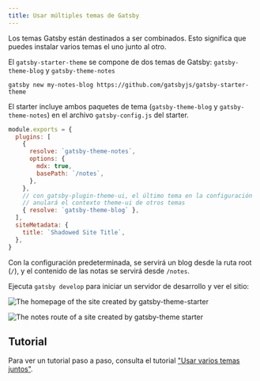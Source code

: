 ```yaml
---
title: Usar múltiples temas de Gatsby
---
```


Los temas Gatsby están destinados a ser combinados. Esto significa que puedes instalar varios temas el uno junto al otro.

El `gatsby-starter-theme` se compone de dos temas de Gatsby: `gatsby-theme-blog` y `gatsby-theme-notes`

```shell
gatsby new my-notes-blog https://github.com/gatsbyjs/gatsby-starter-theme
```

El starter incluye ambos paquetes de tema (`gatsby-theme-blog` y `gatsby-theme-notes`) en el archivo `gatsby-config.js` del starter.

```javascript:title=gatsby-config.js
module.exports = {
  plugins: [
    {
      resolve: `gatsby-theme-notes`,
      options: {
        mdx: true,
        basePath: `/notes`,
      },
    },
    // con gatsby-plugin-theme-ui, el último tema en la configuración
    // anulará el contexto theme-ui de otros temas
    { resolve: `gatsby-theme-blog` },
  ],
  siteMetadata: {
    title: `Shadowed Site Title`,
  },
}
```

Con la configuración predeterminada, se servirá un blog desde la ruta root (`/`), y el contenido de las notas se servirá desde `/notes`.

Ejecuta `gatsby develop` para iniciar un servidor de desarrollo y ver el sitio:

![The homepage of the site created by gatsby-theme-starter](../images/gatsby-theme-starter-home.png)

![The `notes` route of a site created by gatsby-theme starter](../images/gatsby-theme-starter-notes.png)

## Tutorial

Para ver un tutorial paso a paso, consulta el tutorial ["Usar varios temas juntos"](/tutorial/using-multiple-themes-together).
